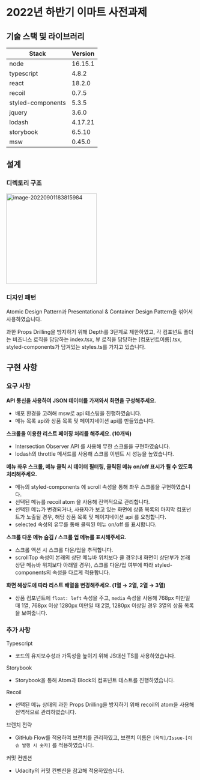 # 2022년 하반기 이마트 사전과제

## 기술 스택 및 라이브러리



| Stack             | Version |
| ----------------- | ------- |
| node              | 16.15.1 |
| typescript        | 4.8.2   |
| react             | 18.2.0  |
| recoil            | 0.7.5   |
| styled-components | 5.3.5   |
| jquery            | 3.6.0   |
| lodash            | 4.17.21 |
| storybook         | 6.5.10  |
| msw               | 0.45.0  |

## 설계

### 디렉토리 구조

<img width="241" alt="image-20220901183815984" src="https://user-images.githubusercontent.com/65025333/187889803-2030ba53-f800-4194-8673-3a265f475fb9.png">

### 디자인 패턴

Atomic Design Pattern과 Presentational & Container Design Pattern을 섞어서 사용하였습니다.

과한 Props Drilling을 방지하기 위해 Depth를 3단계로 제한하였고, 각 컴포넌트 폴더는 비즈니스 로직을 담당하는 index.tsx, 뷰 로직을 담당하는 [컴포넌트이름].tsx, styled-components가 담겨있는 styles.ts를 가지고 있습니다.

## 구현 사항

### 요구 사항

**API 통신을 사용하여 JSON 데이터를 가져와서 화면을 구성해주세요.**

- 배포 환경을 고려해 msw로 api 테스팅을 진행하였습니다.
- 메뉴 목록 api와 상품 목록 및 페이지네이션 api를 만들었습니다.

**스크롤을 이용한 리스트 페이징 처리를 해주세요. (10개씩)**

- Intersection Observer API 를 사용해 무한 스크롤을 구현하였습니다.
- lodash의 throttle 메서드를 사용해 스크롤 이벤트 시 성능을 높였습니다.

**메뉴 좌우 스크롤, 메뉴 클릭 시 데이터 필터링, 클릭된 메뉴 on/off 표시가 될 수 있도록 처리해주세요.**

- 메뉴의 styled-components 에 scroll 속성을 통해 좌우 스크롤을 구현하였습니다.
- 선택된 메뉴를 recoil atom 을 사용해 전역적으로 관리합니다.
- 선택된 메뉴가 변경되거나, 사용자가 보고 있는 화면에 상품 목록의 마지막 컴포넌트가 노출될 경우, 해당 상품 목록 및 페이지네이션 api 를 요청합니다.
- selected 속성의 유무를 통해 클릭된 메뉴 on/off 를 표시합니다.

**스크롤 다운 메뉴 숨김 / 스크롤 업 메뉴를 표시해주세요.**

- 스크롤 액션 시 스크롤 다운/업을 추적합니다.
- scrollTop 속성이 본래의 상단 메뉴바 위치보다 클 경우(내 화면이 상단부가 본래 상단 메뉴바 위치보다 아래일 경우), 스크롤 다운/업 여부에 따라 styled-components의 속성을 다르게 적용합니다.

**화면 해상도에 따라 리스트 배열을 변경해주세요. (1열 → 2열, 2열 → 3열)**

- 상품 컴포넌트에 `float: left` 속성을 주고, `media` 속성을 사용해 768px 미만일 때 1열, 768px 이상 1280px 미만일 때 2열, 1280px 이상일 경우 3열의 상품 목록을 보여줍니다.

### 추가 사항

Typescript

- 코드의 유지보수성과 가독성을 높이기 위해 JS대신 TS를 사용하였습니다.

Storybook

- Storybook을 통해 Atom과 Block의 컴포넌트 테스트를 진행하였습니다.

Recoil

- 선택된 메뉴 상태의 과한 Props Drilling을 방지하기 위해 recoil의 atom을 사용해 전역적으로 관리하였습니다.

브랜치 전략

- GitHub Flow를 적용하여 브랜치를 관리하였고, 브랜치 이름은 `[목적]/Issue-[이슈 발행 시 숫자]` 를 적용하였습니다.

커밋 컨벤션

- Udacity의 커밋 컨벤션을 참고해 적용하였습니다.
